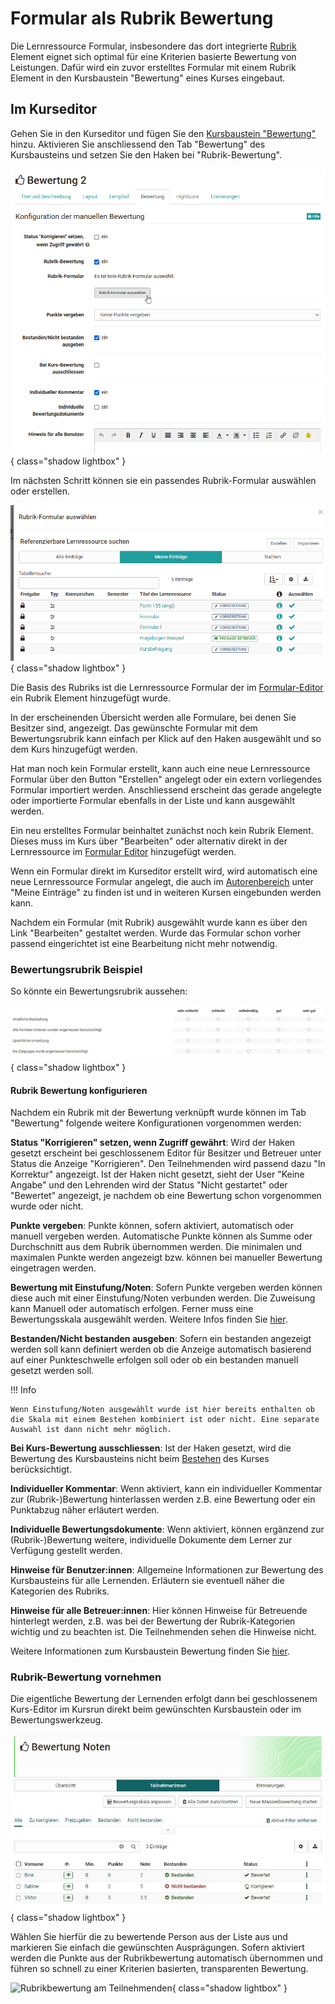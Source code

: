 # Formular als Rubrik Bewertung

Die Lernressource Formular, insbesondere das dort integrierte [Rubrik](Rubric.de.md) Element eignet sich optimal für eine Kriterien basierte Bewertung von Leistungen. Dafür wird ein zuvor erstelltes Formular mit einem Rubrik Element in den Kursbaustein "Bewertung" eines Kurses eingebaut.

## Im Kurseditor

Gehen Sie in den Kurseditor und fügen Sie den [Kursbaustein "Bewertung"](../learningresources/Course_Element_Assessment.de.md) hinzu. Aktivieren Sie anschliessend den Tab "Bewertung" des Kursbausteins und setzen Sie den Haken bei "Rubrik-Bewertung".

![Rubrik-Bewertung konfigurieren](assets/Bewertung_Tab_Rurbrik-Bewerung.png){ class="shadow lightbox" }

Im nächsten Schritt können sie ein passendes Rubrik-Formular auswählen oder erstellen.

![Rubrik-Formular Auswahldialog](assets/Rubrik-Formular_waehlen.png){ class="shadow lightbox" }

Die Basis des Rubriks ist die Lernressource Formular der im [Formular-Editor](Form_editor_Questionnaire_editor.de.md) ein Rubrik Element hinzugefügt wurde.

In der erscheinenden Übersicht werden alle Formulare, bei denen Sie Besitzer sind, angezeigt. Das gewünschte Formular mit dem Bewertungsrubrik kann einfach per Klick auf den Haken ausgewählt und so dem Kurs hinzugefügt werden.

Hat man noch kein Formular erstellt, kann auch eine neue Lernressource Formular über den Button "Erstellen" angelegt oder ein extern vorliegendes Formular importiert werden. Anschliessend erscheint das gerade angelegte oder importierte Formular ebenfalls in der Liste und kann ausgewählt werden.

Ein neu erstelltes Formular beinhaltet zunächst noch kein Rubrik Element. Dieses muss im Kurs über "Bearbeiten" oder alternativ direkt in der Lernressource im [Formular Editor](Form_editor_Questionnaire_editor.de.md) hinzugefügt werden.

Wenn ein Formular direkt im Kurseditor erstellt wird, wird automatisch eine neue Lernressource Formular angelegt, die auch im [Autorenbereich](../area_modules/Authoring.de.md) unter "Meine Einträge" zu finden ist und in weiteren Kursen eingebunden werden kann.

Nachdem ein Formular (mit Rubrik) ausgewählt wurde kann es über den Link "Bearbeiten" gestaltet werden. Wurde das Formular schon vorher passend eingerichtet ist eine Bearbeitung nicht mehr notwendig.

### Bewertungsrubrik Beispiel

So könnte ein Bewertungsrubrik aussehen:

![Beispiel Bewertungsrubrik](assets/Rubrik_Formular_Beispiel1.png){ class="shadow lightbox" }

#### Rubrik Bewertung konfigurieren

Nachdem ein Rubrik mit der Bewertung verknüpft wurde können im Tab "Bewertung" folgende weitere Konfigurationen vorgenommen werden:

**Status "Korrigieren" setzen, wenn Zugriff gewährt**: Wird der Haken gesetzt erscheint bei geschlossenem Editor für Besitzer und Betreuer unter Status die Anzeige "Korrigieren". Den Teilnehmenden wird passend dazu "In Korrektur" angezeigt. Ist der Haken nicht gesetzt, sieht der User "Keine Angabe" und den Lehrenden wird der Status "Nicht gestartet" oder "Bewertet" angezeigt, je nachdem ob eine Bewertung schon vorgenommen wurde oder nicht.  
  
**Punkte vergeben**: Punkte können, sofern aktiviert, automatisch oder manuell vergeben werden. Automatische Punkte können als Summe oder Durchschnitt aus dem Rubrik übernommen werden. Die minimalen und maximalen Punkte werden angezeigt bzw. können bei manueller Bewertung eingetragen werden.

**Bewertung mit Einstufung/Noten**: Sofern Punkte vergeben werden können diese auch mit einer Einstufung/Noten verbunden werden. Die Zuweisung kann Manuell oder automatisch erfolgen. Ferner muss eine Bewertungsskala ausgewählt werden. Weitere Infos finden Sie [hier](../learningresources/Assessment_translate_points_in_grades.de.md). 

**Bestanden/Nicht bestanden ausgeben**:  Sofern ein bestanden angezeigt werden soll kann definiert werden ob die Anzeige automatisch basierend auf einer Punkteschwelle erfolgen soll oder ob ein bestanden manuell gesetzt werden soll.

!!! Info

    Wenn Einstufung/Noten ausgewählt wurde ist hier bereits enthalten ob die Skala mit einem Bestehen kombiniert ist oder nicht. Eine separate Auswahl ist dann nicht mehr möglich. 

**Bei Kurs-Bewertung ausschliessen**: Ist der Haken gesetzt, wird die Bewertung des Kursbausteins nicht beim [Bestehen](../learningresources/Course_Settings.de.md) des Kurses berücksichtigt. 

**Individueller Kommentar**: Wenn aktiviert, kann ein individueller Kommentar zur (Rubrik-)Bewertung hinterlassen werden z.B. eine Bewertung oder ein Punktabzug näher erläutert werden.

**Individuelle Bewertungsdokumente**: Wenn aktiviert, können ergänzend zur (Rubrik-)Bewertung weitere, individuelle Dokumente dem Lerner zur Verfügung gestellt werden.

**Hinweise für Benutzer:innen**: Allgemeine Informationen zur Bewertung des Kursbausteins für alle Lernenden. Erläutern sie eventuell näher die Kategorien des Rubriks.  

**Hinweise für alle Betreuer:innen**: Hier können Hinweise für Betreuende hinterlegt werden, z.B. was bei der Bewertung der Rubrik-Kategorien wichtig und zu beachten ist. Die Teilnehmenden sehen die Hinweise nicht.
  
Weitere Informationen zum Kursbaustein Bewertung finden Sie [hier](../learningresources/Course_Element_Assessment.de.md).

### Rubrik-Bewertung vornehmen

Die eigentliche Bewertung der Lernenden erfolgt dann bei geschlossenem Kurs-Editor im Kursrun direkt beim gewünschten Kursbaustein oder im Bewertungswerkzeug.

![Bewertung Teilnehmerliste](assets/Bewertung181.jpg){ class="shadow lightbox" }

Wählen Sie hierfür die zu bewertende Person aus der Liste aus und markieren Sie einfach die gewünschten Ausprägungen. Sofern aktiviert werden die Punkte aus der Rubrikbewertung automatisch übernommen und führen so schnell zu einer Kriterien basierten, transparenten Bewertung.

![Rubrikbewertung am Teilnehmenden](assets/Rubrik_bew_181.jpg){ class="shadow lightbox" }
